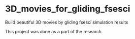 # 3D_movies_for_gliding_fsesci
Build beautiful 3D movies by gliding fsesci simulation results

This project was done as a part of the research.
